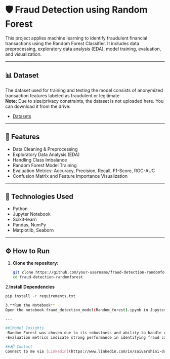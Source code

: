 # 🛡️ Fraud Detection using Random Forest

This project applies machine learning to identify fraudulent financial transactions using the Random Forest Classifier. It includes data preprocessing, exploratory data analysis (EDA), model training, evaluation, and visualization.

---
## 📊 Dataset

The dataset used for training and testing the model consists of anonymized transaction features labeled as fraudulent or legitimate.  
**Note:** Due to size/privacy constraints, the dataset is not uploaded here.
You can download it from the drive:
- [Datasets](https://drive.google.com/drive/folders/1w49__1jmXuPhkGtbvzCHmhQ5mbnddhqG)
---

## 🚀 Features

- Data Cleaning & Preprocessing
- Exploratory Data Analysis (EDA)
- Handling Class Imbalance
- Random Forest Model Training
- Evaluation Metrics: Accuracy, Precision, Recall, F1-Score, ROC-AUC
- Confusion Matrix and Feature Importance Visualization

---

## 🧠 Technologies Used

- Python
- Jupyter Notebook
- Scikit-learn
- Pandas, NumPy
- Matplotlib, Seaborn

---

## ⚙️ How to Run

1. **Clone the repository:**
   ```bash
   git clone https://github.com/your-username/fraud-detection-randomforest.git
   cd fraud-detection-randomforest
2.**Install Dependencies**
```bash
pip install -r requirements.txt

3.**Run the Notebook**
Open the notebook fraud_detection_model(Random_forest).ipynb in Jupyter and run all cells step-by-step.

---

##📌Model Insights
-Random Forest was chosen due to its robustness and ability to handle class imbalance.
-Evaluation metrics indicate strong performance in identifying fraud cases.

##📬 Contact
Connect to me via [Linkedin](https://www.linkedin.com/in/saivarshini-donthireddy/)


